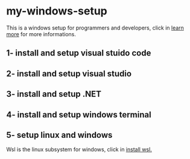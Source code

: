 # my-windows-setup
This is a windows setup for programmers and developers, click in <a href="https://learn.microsoft.com/en-us/windows/dev-environment/">learn more</a> for more informations.


## 1- install and setup visual stuido code

## 2- install and setup visual studio 

## 3- install and setup .NET

## 4- install and setup windows terminal

## 5- setup linux and windows

Wsl is the linux subsystem for windows, click in <a href="https://learn.microsoft.com/en-us/windows/wsl/install">install wsl.</a> 

